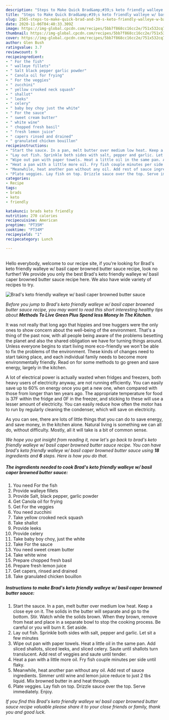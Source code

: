```yaml
---
description: "Steps to Make Quick Brad&amp;#39;s keto friendly walleye w/ basil caper browned butter sauce"
title: "Steps to Make Quick Brad&amp;#39;s keto friendly walleye w/ basil caper browned butter sauce"
slug: 2565-steps-to-make-quick-brad-and-39-s-keto-friendly-walleye-w-basil-caper-browned-butter-sauce
date: 2020-11-06T04:40:33.309Z
image: https://img-global.cpcdn.com/recipes/5bb7f868cc16cc2e/751x532cq70/brads-keto-friendly-walleye-w-basil-caper-browned-butter-sauce-recipe-main-photo.jpg
thumbnail: https://img-global.cpcdn.com/recipes/5bb7f868cc16cc2e/751x532cq70/brads-keto-friendly-walleye-w-basil-caper-browned-butter-sauce-recipe-main-photo.jpg
cover: https://img-global.cpcdn.com/recipes/5bb7f868cc16cc2e/751x532cq70/brads-keto-friendly-walleye-w-basil-caper-browned-butter-sauce-recipe-main-photo.jpg
author: Glen Bush
ratingvalue: 3.7
reviewcount: 9
recipeingredient:
- " For the fish"
- " walleye fillets"
- " Salt black pepper garlic powder"
- " Canola oil for frying"
- " For the veggies"
- " zucchini"
- " yellow crooked neck squash"
- " shallot"
- " leeks"
- " celery"
- " baby boy choy just the white"
- " For the sauce"
- " sweet cream butter"
- " white wine"
- " chopped fresh basil"
- " fresh lemon juice"
- " capers rinsed and drained"
- " granulated chicken bouillon"
recipeinstructions:
- "Start the sauce. In a pan, melt butter over medium low heat. Keep a close eye on it. The solids in the butter will separate and go to the bottom. Stir. Watch while the solids brown. When they brown, remove from heat and place in a separate bowl to stop the cooking process. Be careful or you will burn it. Set aside."
- "Lay out fish. Sprinkle both sides with salt, pepper and garlic. Let sit a few minutes"
- "Wipe out pan with paper towels. Heat a little oil in the same pan. Add sliced shallots, sliced leeks, and sliced celery. Saute until shallots turn translucent. Add rest of veggies and saute until tender."
- "Heat a pan with a little more oil. Fry fish couple minutes per side until flaky."
- "Meanwhile, heat another pan without any oil. Add rest of sauce ingredients. Simmer until wine and lemon juice reduce to just 2 tbs liquid. Mix browned butter in and heat through."
- "Plate veggies. Lay fish on top. Drizzle sauce over the top. Serve immediately. Enjoy."
categories:
- Recipe
tags:
- brads
- keto
- friendly

katakunci: brads keto friendly 
nutrition: 270 calories
recipecuisine: American
preptime: "PT35M"
cooktime: "PT34M"
recipeyield: "1"
recipecategory: Lunch

---
```

<br>
Hello everybody, welcome to our recipe site, if you're looking for Brad&#39;s keto friendly walleye w/ basil caper browned butter sauce recipe, look no further! We provide you only the best Brad&#39;s keto friendly walleye w/ basil caper browned butter sauce recipe here. We also have wide variety of recipes to try.
<br>


![Brad&#39;s keto friendly walleye w/ basil caper browned butter sauce](https://img-global.cpcdn.com/recipes/5bb7f868cc16cc2e/751x532cq70/brads-keto-friendly-walleye-w-basil-caper-browned-butter-sauce-recipe-main-photo.jpg)

<i>Before you jump to Brad&#39;s keto friendly walleye w/ basil caper browned butter sauce recipe, you may want to read this short interesting healthy tips about 
<strong>Methods To Live Green Plus Spend less Money In The Kitchen</strong>.</i>
</br>

It was not really that long ago that hippies and tree huggers were the only ones to show concern about the well-being of the environment. That's a thing of the past now, with all people being aware of the problems besetting the planet and also the shared obligation we have for turning things around. Unless everyone begins to start living more eco-friendly we won't be able to fix the problems of the environment. These kinds of changes need to start taking place, and each individual family needs to become more environmentally friendly. Read on for some methods to go green and save energy, largely in the kitchen.

A lot of electrical power is actually wasted when fridges and freezers, both heavy users of electricity anyway, are not running efficiently. You can easily save up to 60% on energy once you get a new one, when compared with those from longer than ten years ago. The appropriate temperature for food is 37F within the fridge and 0F in the freezer, and sticking to these will use a lesser amount of electricity. You can easily reduce how often the motor has to run by regularly cleaning the condenser, which will save on electricity.

As you can see, there are lots of little things that you can do to save energy, and save money, in the kitchen alone. Natural living is something we can all do, without difficulty. Mostly, all it will take is a bit of common sense.


<i>We hope you got insight from reading it, now let's go back to brad&#39;s keto friendly walleye w/ basil caper browned butter sauce recipe. You can have brad&#39;s keto friendly walleye w/ basil caper browned butter sauce using <strong>18</strong> ingredients and <strong>6</strong> steps. Here is how you do that.
</i>

##### The ingredients needed to cook Brad&#39;s keto friendly walleye w/ basil caper browned butter sauce:

1. You need  For the fish
1. Provide  walleye fillets
1. Provide  Salt, black pepper, garlic powder
1. Get  Canola oil for frying
1. Get  For the veggies
1. You need  zucchini
1. Take  yellow crooked neck squash
1. Take  shallot
1. Provide  leeks
1. Provide  celery
1. Take  baby boy choy, just the white
1. Take  For the sauce
1. You need  sweet cream butter
1. Take  white wine
1. Prepare  chopped fresh basil
1. Prepare  fresh lemon juice
1. Get  capers, rinsed and drained
1. Take  granulated chicken bouillon


##### Instructions to make Brad&#39;s keto friendly walleye w/ basil caper browned butter sauce:

1. Start the sauce. In a pan, melt butter over medium low heat. Keep a close eye on it. The solids in the butter will separate and go to the bottom. Stir. Watch while the solids brown. When they brown, remove from heat and place in a separate bowl to stop the cooking process. Be careful or you will burn it. Set aside.
1. Lay out fish. Sprinkle both sides with salt, pepper and garlic. Let sit a few minutes
1. Wipe out pan with paper towels. Heat a little oil in the same pan. Add sliced shallots, sliced leeks, and sliced celery. Saute until shallots turn translucent. Add rest of veggies and saute until tender.
1. Heat a pan with a little more oil. Fry fish couple minutes per side until flaky.
1. Meanwhile, heat another pan without any oil. Add rest of sauce ingredients. Simmer until wine and lemon juice reduce to just 2 tbs liquid. Mix browned butter in and heat through.
1. Plate veggies. Lay fish on top. Drizzle sauce over the top. Serve immediately. Enjoy.


<i>If you find this Brad&#39;s keto friendly walleye w/ basil caper browned butter sauce recipe valuable please share it to your close friends or family, thank you and good luck.</i>
